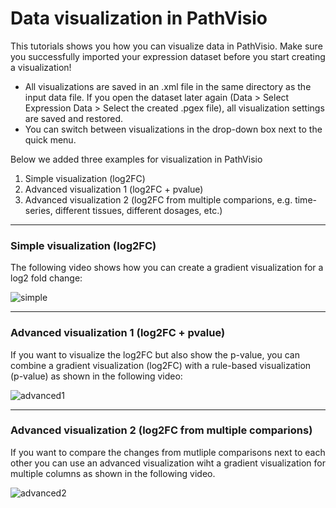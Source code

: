 # Data visualization in PathVisio

This tutorials shows you how you can visualize data in PathVisio. Make sure you successfully imported your expression dataset before you start creating a visualization!

* All visualizations are saved in an .xml file in the same directory as the input data file. If you open the dataset later again (Data > Select Expression Data > Select the created .pgex file), all visualization settings are saved and restored. 
* You can switch between visualizations in the drop-down box next to the quick menu. 

Below we added three examples for visualization in PathVisio 
1. Simple visualization (log2FC)
2. Advanced visualization 1 (log2FC + pvalue)
3. Advanced visualization 2 (log2FC from multiple comparions, e.g. time-series, different tissues, different dosages, etc.)

----

### Simple visualization (log2FC)
The following video shows how you can create a gradient visualization for a log2 fold change:

<img src="https://github.com/PathVisio/pathvisio.github.io/blob/master/tutorials/visualization-simple.gif" alt="simple" />

----

### Advanced visualization 1 (log2FC + pvalue)
If you want to visualize the log2FC but also show the p-value, you can combine a gradient visualization (log2FC) with a rule-based visualization (p-value) as shown in the following video:

<img src="https://github.com/PathVisio/pathvisio.github.io/blob/master/tutorials/visualization-advanced1.gif" alt="advanced1" />

----

### Advanced visualization 2 (log2FC from multiple comparions)
If you want to compare the changes from mutliple comparisons next to each other you can use an advanced visualization wiht a gradient visualization for multiple columns as shown in the following video. 

<img src="https://github.com/PathVisio/pathvisio.github.io/blob/master/tutorials/visualization-advanced2.gif" alt="advanced2" />
